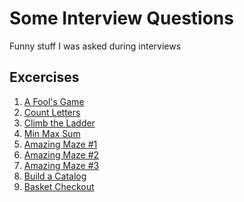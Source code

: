 # Some Interview Questions
Funny stuff I was asked during interviews

## Excercises
1) [A Fool's Game](http://codepen.io/giusedroid/full/xqVexO/)
2) [Count Letters](http://codepen.io/giusedroid/full/RpaEvq/)
3) [Climb the Ladder](http://codepen.io/giusedroid/full/ryeEWP)
4) [Min Max Sum](http://codepen.io/giusedroid/full/mWEjwE)
5) [Amazing Maze #1](http://codepen.io/giusedroid/full/BWzPOm)
6) [Amazing Maze #2](http://codepen.io/giusedroid/full/ZeOMpz)
7) [Amazing Maze #3](http://codepen.io/giusedroid/full/YZWRJG)
8) [Build a Catalog](https://github.com/giusedroid/nap-webdev-test)
9) [Basket Checkout](https://github.com/giusedroid/R3Pi-basket)
